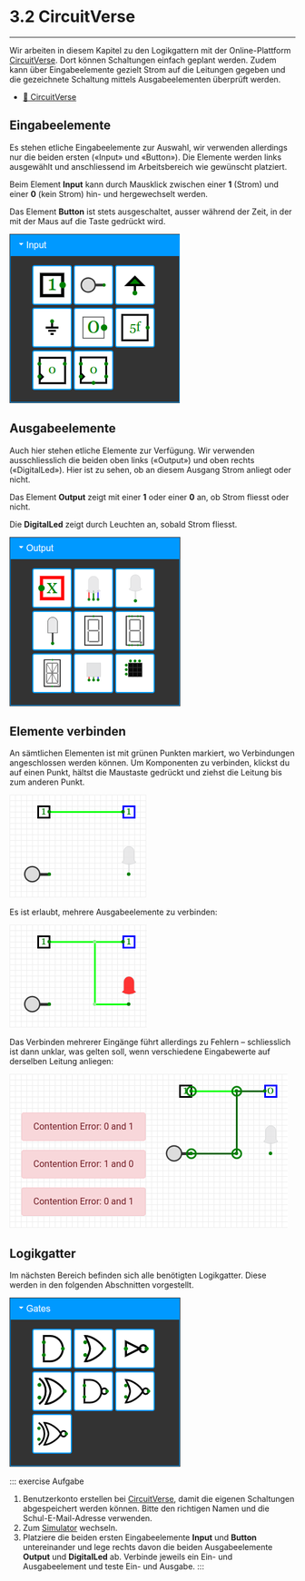 # 3.2 CircuitVerse
---

Wir arbeiten in diesem Kapitel zu den Logikgattern mit der Online-Plattform [CircuitVerse](https://circuitverse.org/). Dort können Schaltungen einfach geplant werden. Zudem kann über Eingabeelemente gezielt Strom auf die Leitungen gegeben und die gezeichnete Schaltung mittels Ausgabeelementen überprüft werden.

* [:link: CircuitVerse](https://circuitverse.org/)

## Eingabeelemente

Es stehen etliche Eingabeelemente zur Auswahl, wir verwenden allerdings nur die beiden ersten («Input» und «Button»). Die Elemente werden links ausgewählt und anschliessend im Arbeitsbereich wie gewünscht platziert.

Beim Element **Input** kann durch Mausklick zwischen einer **1** (Strom) und einer **0** (kein Strom) hin- und hergewechselt werden.

Das Element **Button** ist stets ausgeschaltet, ausser während der Zeit, in der mit der Maus auf die Taste gedrückt wird.

![Eingabeelemente](./cv-input.png)

## Ausgabeelemente

Auch hier stehen etliche Elemente zur Verfügung. Wir verwenden ausschliesslich die beiden oben links («Output») und oben rechts («DigitalLed»). Hier ist zu sehen, ob an diesem Ausgang Strom anliegt oder nicht.

Das Element **Output** zeigt mit einer **1** oder einer **0** an, ob Strom fliesst oder nicht.

Die **DigitalLed** zeigt durch Leuchten an, sobald Strom fliesst.

![Ausgabeelemente](./cv-output.png)

## Elemente verbinden

An sämtlichen Elementen ist mit grünen Punkten markiert, wo Verbindungen angeschlossen werden können. Um Komponenten zu verbinden, klickst du auf einen Punkt, hältst die Maustaste gedrückt und ziehst die Leitung bis zum anderen Punkt.

![Verbindungen](./cv-connections.png)

Es ist erlaubt, mehrere Ausgabeelemente zu verbinden:

![Mehrere verbundene Ausgabeelemente](./cv-multiple-output.png)

Das Verbinden mehrerer Eingänge führt allerdings zu Fehlern – schliesslich ist dann unklar, was gelten soll, wenn verschiedene Eingabewerte auf derselben Leitung anliegen:

![Mehrere verbundene Eingabeelemente](./cv-multiple-input.png)

## Logikgatter

Im nächsten Bereich befinden sich alle benötigten Logikgatter. Diese werden in den folgenden Abschnitten vorgestellt.

![](./cv-gates.png)


::: exercise Aufgabe
1. Benutzerkonto erstellen bei [CircuitVerse](https://circuitverse.org/users/sign_up), damit die eigenen Schaltungen abgespeichert werden können. Bitte den richtigen Namen und die Schul-E-Mail-Adresse verwenden.
2. Zum [Simulator](https://circuitverse.org/simulator) wechseln.
3. Platziere die beiden ersten Eingabeelemente **Input** und **Button** untereinander und lege rechts davon die beiden Ausgabeelemente **Output** und **DigitalLed** ab. Verbinde jeweils ein Ein- und Ausgabeelement und teste Ein- und Ausgabe.
:::
